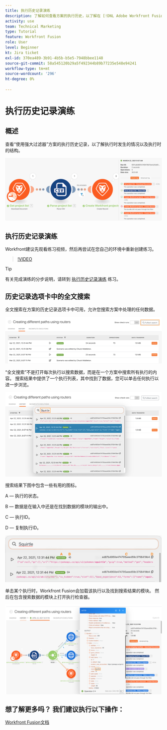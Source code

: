 ```yaml
---
title: 执行历史记录演练
description: 了解如何查看方案的执行历史，以了解在 [!DNL Adobe Workfront Fusion].
activity: use
team: Technical Marketing
type: Tutorial
feature: Workfront Fusion
role: User
level: Beginner
kt: Jira ticket
exl-id: 370ea489-3b91-4b5b-b5e5-7948bbee1148
source-git-commit: 58a545120b29a5f492344b89b77235e548e94241
workflow-type: tm+mt
source-wordcount: '296'
ht-degree: 0%

---
```


# 执行历史记录演练

## 概述

查看“使用强大过滤器”方案的执行历史记录，以了解执行时发生的情况以及执行时的结构。

![融合场景中的执行历史图像](assets/execution-history-and-scheduling-1.png)

## 执行历史记录演练

Workfront建议先观看练习视频，然后再尝试在您自己的环境中重新创建练习。

>[!VIDEO](https://video.tv.adobe.com/v/335283/?quality=12)

>[!TIP]
>
>有关完成演练的分步说明，请转到 [执行历史记录演练](https://experienceleague.adobe.com/docs/workfront-learn/tutorials-workfront/fusion/exercises/execution-history.html?lang=en) 练习。

## 历史记录选项卡中的全文搜索

全文搜索在方案的历史记录选项卡中可用，允许您搜索方案中处理的任何数据。

![执行历史记录搜索的图像](assets/execution-history-and-scheduling-2.png)

“全文搜索”不是打开每次执行以搜索数据，而是在一个方案中搜索所有执行的内容。 搜索结果中提供了一个执行列表，其中找到了数据，您可以单击任何执行以进一步浏览。

![执行历史记录搜索的图像](assets/execution-history-and-scheduling-3.png)

搜索结果下图中包含一些有用的图标。

A — 执行的状态。

B — 数据是在输入中还是在找到数据的模块的输出中。

C — 执行ID。

D — 复制执行ID。

![执行历史记录搜索结果的图像](assets/execution-history-and-scheduling-4.png)

单击某个执行时，Workfront Fusion会加载该执行以及找到搜索结果的模块。 然后在包含搜索数据的模块上打开执行检查器。

![执行历史记录链接的图像](assets/execution-history-and-scheduling-5.png)


## 想了解更多吗？ 我们建议执行以下操作：

[Workfront Fusion文档](https://experienceleague.adobe.com/docs/workfront/using/adobe-workfront-fusion/workfront-fusion-2.html?lang=en)
